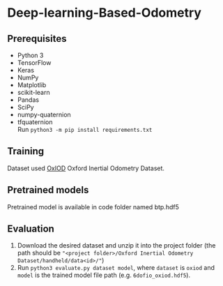 # Deep-learning-Based-Odometry
## Prerequisites
- Python 3
- TensorFlow
- Keras
- NumPy
- Matplotlib
- scikit-learn
- Pandas
- SciPy
- numpy-quaternion
- tfquaternion  
Run `python3 -m pip install requirements.txt`
## Training

Dataset used  [OxIOD](http://deepio.cs.ox.ac.uk/) Oxford Inertial Odometry Dataset.
## Pretrained models

Pretrained model is available in code folder named btp.hdf5
## Evaluation

1. Download the desired dataset and unzip it into the project folder (the path should be `"<project folder>/Oxford Inertial Odometry Dataset/handheld/data<id>/"`)
2. Run `python3 evaluate.py dataset model`, where `dataset` is `oxiod` and `model` is the trained model file path (e.g. `6dofio_oxiod.hdf5`).
